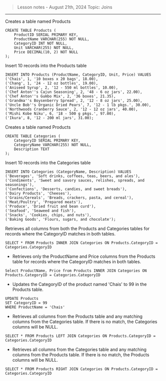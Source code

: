 > Lesson notes - August 21th, 2024
Topic: Joins

---

Creates a table named Products
```
CREATE TABLE Products (
    ProductID SERIAL PRIMARY KEY,
    ProductName VARCHAR(255) NOT NULL,
    CategoryID INT NOT NULL,
    Unit VARCHAR(255) NOT NULL,
    Price DECIMAL(10, 2) NOT NULL
);
```

Insert 10 records into the Products table
```
INSERT INTO Products (ProductName, CategoryID, Unit, Price) VALUES
('Chais', 1, '10 boxes x 20 bags', 18.00),
('Chang', 1, '24 - 12 oz bottles', 19.00),
('Aniseed Syrup', 2, '12 - 550 ml bottles', 10.00),
('Chef Anton''s Cajun Seasoning', 2, '48 - 6 oz jars', 22.00),
('Chef Anton''s Gumbo Mix', 2, '36 boxes', 21.35),
('Grandma''s Boysenberry Spread', 2, '12 - 8 oz jars', 25.00),
('Uncle Bob''s Organic Dried Pears', 7, '12 - 1 lb pkgs.', 30.00),
('Northwoods Cranberry Sauce', 2, '12 - 12 oz jars', 40.00),
('Mishi Kobe Niku', 6, '18 - 500 g pkgs.', 97.00),
('Ikura', 8, '12 - 200 ml jars', 31.00);
```

Creates a table named Products
```
CREATE TABLE Categories (
    CategoryID SERIAL PRIMARY KEY,
    CategoryName VARCHAR(255) NOT NULL,
    Description TEXT
);
```

Insert 10 records into the Categories table
```
INSERT INTO Categories (CategoryName, Description) VALUES
('Beverages', 'Soft drinks, coffees, teas, beers, and ales'),
('Condiments', 'Sweet and savory sauces, relishes, spreads, and seasonings'),
('Confections', 'Desserts, candies, and sweet breads'),
('Dairy Products', 'Cheeses'),
('Grains/Cereals', 'Breads, crackers, pasta, and cereal'),
('Meat/Poultry', 'Prepared meats'),
('Produce', 'Dried fruit and bean curd'),
('Seafood', 'Seaweed and fish'),
('Snacks', 'Cookies, chips, and nuts'),
('Baking Goods', 'Flours, sugars, and chocolate');
```

Retrieves all columns from both the Products and Categories tables for records where the CategoryID matches in both tables.
```
SELECT * FROM Products INNER JOIN Categories ON Products.CategoryID = Categories.CategoryID
```

- Retrieves only the ProductName and Price columns from the Products table for records where the CategoryID matches in both tables.
```
Select ProductName, Price from Products INNER JOIN Categories ON Products.CategoryID = Categories.CategoryID
```

- Updates the CategoryID of the product named 'Chais' to 99 in the Products table.
```
UPDATE Products
SET CategoryID = 99
WHERE ProductName = 'Chais'
```

- Retrieves all columns from the Products table and any matching columns from the Categories table. If there is no match, the Categories columns will be NULL.
```
SELECT * FROM Products LEFT JOIN Categories ON Products.CategoryID = Categories.CategoryID
```

- Retrieves all columns from the Categories table and any matching columns from the Products table. If there is no match, the Products columns will be NULL.
```
SELECT * FROM Products RIGHT JOIN Categories ON Products.CategoryID = Categories.CategoryID
```
